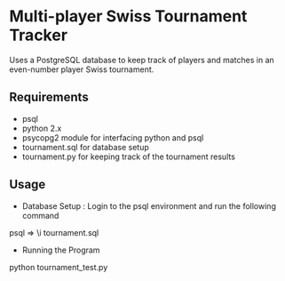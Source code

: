 Multi-player Swiss Tournament Tracker
=====================================

Uses a PostgreSQL database to keep track of players and matches in an even-number player Swiss tournament.

Requirements
---------------

* psql
* python 2.x
* psycopg2 module for interfacing python and psql
* tournament.sql for database setup
* tournament.py for keeping track of the tournament results

Usage
------
* Database Setup : Login to the psql environment and run the following command

psql => \i tournament.sql

* Running the Program

python tournament_test.py

